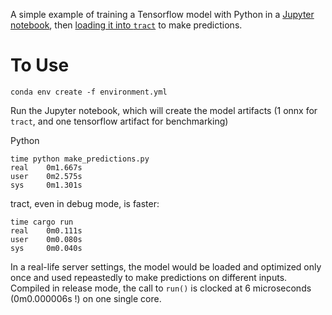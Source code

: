 A simple example of training a Tensorflow model with Python in a [Jupyter notebook](simple_model.ipynb), then [loading it into `tract`](src/main.rs) to make predictions.

# To Use
`conda env create -f environment.yml`

Run the Jupyter notebook, which will create the model artifacts (1 onnx for `tract`, and one tensorflow artifact for benchmarking)

Python

```
time python make_predictions.py
real    0m1.667s
user    0m2.575s
sys     0m1.301s
```

tract, even in debug mode, is faster:

```
time cargo run
real    0m0.111s
user    0m0.080s
sys     0m0.040s
```

In a real-life server settings, the model would be loaded and optimized only once and used repeastedly to make predictions on different inputs. Compiled in release mode, the call to `run()` is clocked at 6 microseconds (0m0.000006s !) on one single core.
